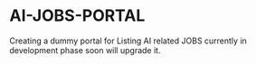 # AI-JOBS-PORTAL
Creating a dummy portal for Listing AI related JOBS currently in development phase soon will upgrade it.

